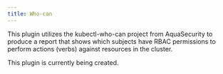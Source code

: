 ```yaml
---
title: Who-can
---
```

This plugin utilizes the kubectl-who-can project from AquaSecurity to produce a report that shows which subjects have RBAC permissions to perform actions (verbs) against resources in the cluster.

This plugin is currently being created.
